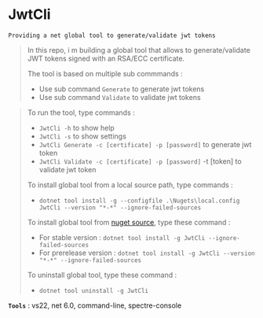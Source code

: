 # JwtCli
```
Providing a net global tool to generate/validate jwt tokens
```

> In this repo, i m building a global tool that allows to generate/validate JWT tokens signed with an RSA/ECC certificate.
>
> The tool is based on multiple sub commmands :
> - Use sub command `Generate` to generate jwt tokens
> - Use sub command `Validate` to validate jwt tokens

>
> To run the tool, type commands :
> - `JwtCli -h` to show help
> - `JwtCli -s` to show settings
> - `JwtCli Generate -c [certificate] -p [password]` to generate jwt token
> - `JwtCli Validate -c [certificate] -p [password]` -t [token] to validate jwt token
>
>
> To install global tool from a local source path, type commands :
> - `dotnet tool install -g --configfile .\Nugets\local.config JwtCli --version "*-*" --ignore-failed-sources`
>
> To install global tool from [nuget source](https://www.nuget.org/packages/JwtCli), type these command :
> - For stable version : `dotnet tool install -g JwtCli --ignore-failed-sources`
> - For prerelease version : `dotnet tool install -g JwtCli --version "*-*" --ignore-failed-sources`
>
> To uninstall global tool, type these command :
> - `dotnet tool uninstall -g JwtCli`
>
>

**`Tools`** : vs22, net 6.0, command-line, spectre-console